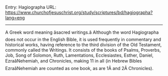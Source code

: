 Entry: Hagiographa
URL: https://www.churchofjesuschrist.org/study/scriptures/bd/hagiographa?lang=eng

---

A Greek word meaning âsacred writings.â Although the word Hagiographa does not occur in the English Bible, it is used frequently in commentary and historical works, having reference to the third division of the Old Testament, commonly called the Writings. It consists of the books of Psalms, Proverbs, Job, Song of Solomon, Ruth, Lamentations, Ecclesiastes, Esther, Daniel, EzraâNehemiah, and Chronicles, making 11 in all (in Hebrew Bibles EzraâNehemiah are counted as one book, as are 1Â and 2Â Chronicles).
